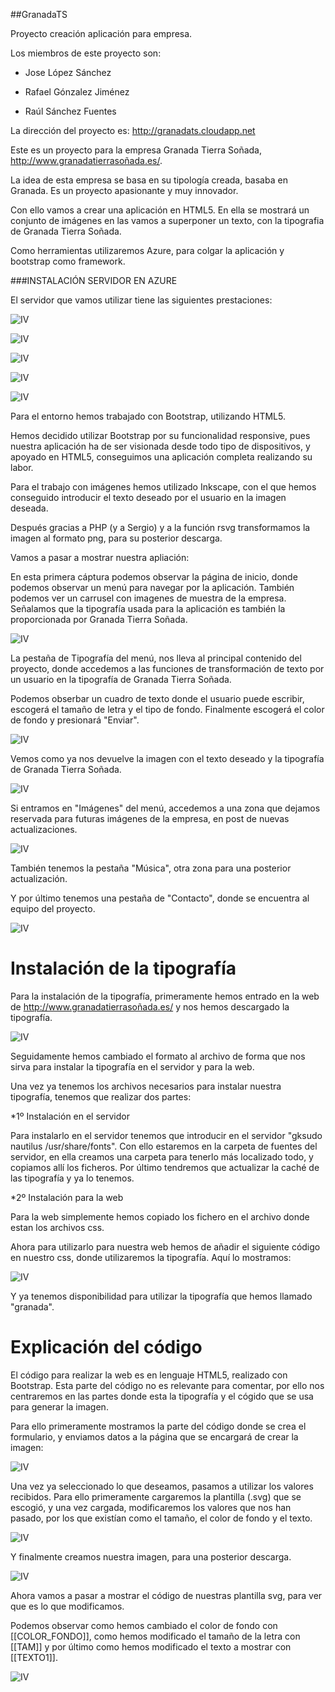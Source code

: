 ##GranadaTS


Proyecto creación aplicación para empresa.

Los miembros de este proyecto son:


* Jose López Sánchez

* Rafael Gónzalez Jiménez

* Raúl Sánchez Fuentes

La dirección del proyecto es: http://granadats.cloudapp.net

Este es un proyecto para la empresa Granada Tierra Soñada, http://www.granadatierrasoñada.es/.

La idea de esta empresa se basa en su tipología creada, basaba en Granada. Es un proyecto apasionante y muy innovador.

Con ello vamos a crear una aplicación en HTML5. En ella se mostrará un conjunto de imágenes en las vamos a superponer un texto, con la tipografia de Granada Tierra Soñada.

Como herramientas utilizaremos Azure, para colgar la aplicación y bootstrap como framework.


###INSTALACIÓN SERVIDOR EN AZURE

El servidor que vamos utilizar tiene las siguientes prestaciones:

![IV](https://raw2.github.com/IV-GII/GranadaTS/master/Capturas%20Azure/Captura%20de%20pantalla%202014-01-24%20a%20la%28s%29%2018.06.22.png)

![IV](https://raw2.github.com/IV-GII/GranadaTS/master/Capturas%20Azure/Captura%20de%20pantalla%202014-01-24%20a%20la%28s%29%2018.06.30.png)

![IV](https://raw2.github.com/IV-GII/GranadaTS/master/Capturas%20Azure/Captura%20de%20pantalla%202014-01-24%20a%20la%28s%29%2018.07.02.png)

![IV](https://raw2.github.com/IV-GII/GranadaTS/master/Capturas%20Azure/Captura%20de%20pantalla%202014-01-24%20a%20la%28s%29%2018.07.14.png)

![IV](https://raw2.github.com/IV-GII/GranadaTS/master/Capturas%20Azure/Captura%20de%20pantalla%202014-01-24%20a%20la%28s%29%2018.07.35.png)


Para el entorno hemos trabajado con Bootstrap, utilizando HTML5.

Hemos decidido utilizar Bootstrap por su funcionalidad responsive, pues nuestra aplicación ha de ser visionada desde todo tipo de dispositivos, y apoyado en HTML5, conseguimos una aplicación completa realizando su labor.

Para el trabajo con imágenes hemos utilizado Inkscape, con el que hemos conseguido introducir el texto deseado por el usuario en la imagen deseada.

Después gracias a PHP (y a Sergio) y a la función rsvg transformamos la imagen al formato png, para su posterior descarga.

Vamos a pasar a mostrar nuestra apliación:

En esta primera cáptura podemos observar la página de inicio, donde podemos observar un menú para navegar por la aplicación. También podemos ver un carrusel con imagenes de muestra de la empresa. Señalamos que la tipografía usada para la aplicación es también la proporcionada por Granada Tierra Soñada.

![IV](https://raw2.github.com/IV-GII/GranadaTS/master/Capturas%20web/Captura%20de%20pantalla%202014-01-26%20a%20la%28s%29%2010.36.22.png)

La pestaña de Tipografía del menú, nos lleva al principal contenido del proyecto, donde accedemos a las funciones de transformación de texto por un usuario en la tipografía de Granada Tierra Soñada. 

Podemos obserbar un cuadro de texto donde el usuario puede escribir, escogerá el tamaño de letra y el tipo de fondo. Finalmente escogerá el color de fondo y presionará "Enviar".

![IV](https://raw2.github.com/IV-GII/GranadaTS/master/Capturas%20web/Captura%20de%20pantalla%202014-01-26%20a%20la%28s%29%2010.36.37.png)

Vemos como ya nos devuelve la imagen con el texto deseado y la tipografía de Granada Tierra Soñada.

![IV](https://raw2.github.com/IV-GII/GranadaTS/master/Capturas%20web/Captura%20de%20pantalla%202014-01-26%20a%20la%28s%29%2010.37.05.png)

Si entramos en "Imágenes" del menú, accedemos a una zona que dejamos reservada para futuras imágenes de la empresa, en post de nuevas actualizaciones.

![IV](https://raw2.github.com/IV-GII/GranadaTS/master/Capturas%20web/Captura%20de%20pantalla%202014-01-26%20a%20la%28s%29%2010.38.36.png)

También tenemos la pestaña "Música", otra zona para una posterior actualización.

Y por último tenemos una pestaña de "Contacto", donde se encuentra al equipo del proyecto.

![IV](https://raw2.github.com/IV-GII/GranadaTS/master/Capturas%20web/Captura%20de%20pantalla%202014-01-26%20a%20la%28s%29%2010.38.56.png)


# Instalación de la tipografía

Para la instalación de la tipografía, primeramente hemos entrado en la web de http://www.granadatierrasoñada.es/ y nos hemos descargado la tipografía.

![IV](https://raw.github.com/IV-GII/GranadaTS/master/capturastipografia/descarga.png)

Seguidamente hemos cambiado el formato al archivo de forma que nos sirva para instalar la tipografía en el servidor y para la web.

Una vez ya tenemos los archivos necesarios para instalar nuestra tipografía, tenemos que realizar dos partes:

*1º Instalación en el servidor

Para instalarlo en el servidor tenemos que introducir en el servidor "gksudo nautilus /usr/share/fonts". Con ello estaremos en la carpeta de fuentes del servidor, en ella creamos una carpeta para tenerlo más localizado todo, y copiamos allí los ficheros. Por último tendremos que actualizar la caché de las tipografía y ya lo tenemos.

*2º Instalación para la web

Para la web simplemente hemos copiado los fichero en el archivo donde estan los archivos css. 

Ahora para utilizarlo para nuestra web hemos de añadir el siguiente código en nuestro css, donde utilizaremos la tipografía. Aquí lo mostramos:

![IV](https://raw.github.com/IV-GII/GranadaTS/master/capturastipografia/font-face.png)

Y ya tenemos disponibilidad para utilizar la tipografía que hemos llamado "granada".




# Explicación del código

El código para realizar la web es en lenguaje HTML5, realizado con Bootstrap. Esta parte del código no es relevante para comentar, por ello nos centraremos en las partes donde esta la tipografía y el cógido que se usa para generar la imagen.

Para ello primeramente mostramos la parte del código donde se crea el formulario, y enviamos datos a la página que se encargará de crear la imagen:

![IV](https://raw.github.com/IV-GII/GranadaTS/master/capturascodigo/formulario1.png)


Una vez ya seleccionado lo que deseamos, pasamos a utilizar los valores recibidos. Para ello primeramente cargaremos la plantilla (.svg) que se escogió, y una vez cargada, modificaremos los valores que nos han pasado, por los que existían como el tamaño, el color de fondo y el texto.


![IV](https://raw.github.com/IV-GII/GranadaTS/master/capturascodigo/formulario2.png)


Y finalmente creamos nuestra imagen, para una posterior descarga.


![IV](https://raw.github.com/IV-GII/GranadaTS/master/capturascodigo/formulario3.png)


Ahora vamos a pasar a mostrar el código de nuestras plantilla svg, para ver que es lo que modificamos.

Podemos observar como hemos cambiado el color de fondo con [[COLOR_FONDO]], como hemos modificado el tamaño de la letra con [[TAM]] y por último como hemos modificado el texto a mostrar con [[TEXTO1]].

![IV](https://raw.github.com/IV-GII/GranadaTS/master/capturascodigo/formulario4.png)




